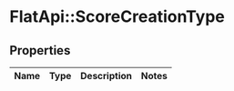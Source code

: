 # FlatApi::ScoreCreationType

## Properties
Name | Type | Description | Notes
------------ | ------------- | ------------- | -------------


